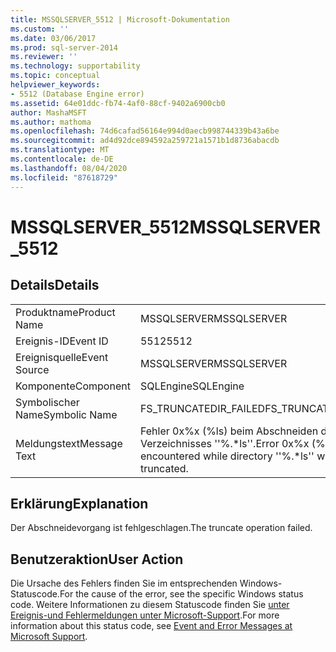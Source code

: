 ```yaml
---
title: MSSQLSERVER_5512 | Microsoft-Dokumentation
ms.custom: ''
ms.date: 03/06/2017
ms.prod: sql-server-2014
ms.reviewer: ''
ms.technology: supportability
ms.topic: conceptual
helpviewer_keywords:
- 5512 (Database Engine error)
ms.assetid: 64e01ddc-fb74-4af0-88cf-9402a6900cb0
author: MashaMSFT
ms.author: mathoma
ms.openlocfilehash: 74d6cafad56164e994d0aecb998744339b43a6be
ms.sourcegitcommit: ad4d92dce894592a259721a1571b1d8736abacdb
ms.translationtype: MT
ms.contentlocale: de-DE
ms.lasthandoff: 08/04/2020
ms.locfileid: "87618729"
---
```

# <a name="mssqlserver_5512"></a><span data-ttu-id="b4e09-102">MSSQLSERVER_5512</span><span class="sxs-lookup"><span data-stu-id="b4e09-102">MSSQLSERVER_5512</span></span>
    
## <a name="details"></a><span data-ttu-id="b4e09-103">Details</span><span class="sxs-lookup"><span data-stu-id="b4e09-103">Details</span></span>  
  
|||  
|-|-|  
|<span data-ttu-id="b4e09-104">Produktname</span><span class="sxs-lookup"><span data-stu-id="b4e09-104">Product Name</span></span>|<span data-ttu-id="b4e09-105">MSSQLSERVER</span><span class="sxs-lookup"><span data-stu-id="b4e09-105">MSSQLSERVER</span></span>|  
|<span data-ttu-id="b4e09-106">Ereignis-ID</span><span class="sxs-lookup"><span data-stu-id="b4e09-106">Event ID</span></span>|<span data-ttu-id="b4e09-107">5512</span><span class="sxs-lookup"><span data-stu-id="b4e09-107">5512</span></span>|  
|<span data-ttu-id="b4e09-108">Ereignisquelle</span><span class="sxs-lookup"><span data-stu-id="b4e09-108">Event Source</span></span>|<span data-ttu-id="b4e09-109">MSSQLSERVER</span><span class="sxs-lookup"><span data-stu-id="b4e09-109">MSSQLSERVER</span></span>|  
|<span data-ttu-id="b4e09-110">Komponente</span><span class="sxs-lookup"><span data-stu-id="b4e09-110">Component</span></span>|<span data-ttu-id="b4e09-111">SQLEngine</span><span class="sxs-lookup"><span data-stu-id="b4e09-111">SQLEngine</span></span>|  
|<span data-ttu-id="b4e09-112">Symbolischer Name</span><span class="sxs-lookup"><span data-stu-id="b4e09-112">Symbolic Name</span></span>|<span data-ttu-id="b4e09-113">FS_TRUNCATEDIR_FAILED</span><span class="sxs-lookup"><span data-stu-id="b4e09-113">FS_TRUNCATEDIR_FAILED</span></span>|  
|<span data-ttu-id="b4e09-114">Meldungstext</span><span class="sxs-lookup"><span data-stu-id="b4e09-114">Message Text</span></span>|<span data-ttu-id="b4e09-115">Fehler 0x%x (%ls) beim Abschneiden des Verzeichnisses ''%.\*ls''.</span><span class="sxs-lookup"><span data-stu-id="b4e09-115">Error 0x%x (%ls) was encountered while directory ''%.\*ls'' was being truncated.</span></span>|  
  
## <a name="explanation"></a><span data-ttu-id="b4e09-116">Erklärung</span><span class="sxs-lookup"><span data-stu-id="b4e09-116">Explanation</span></span>  
 <span data-ttu-id="b4e09-117">Der Abschneidevorgang ist fehlgeschlagen.</span><span class="sxs-lookup"><span data-stu-id="b4e09-117">The truncate operation failed.</span></span>  
  
## <a name="user-action"></a><span data-ttu-id="b4e09-118">Benutzeraktion</span><span class="sxs-lookup"><span data-stu-id="b4e09-118">User Action</span></span>  
 <span data-ttu-id="b4e09-119">Die Ursache des Fehlers finden Sie im entsprechenden Windows-Statuscode.</span><span class="sxs-lookup"><span data-stu-id="b4e09-119">For the cause of the error, see the specific Windows status code.</span></span> <span data-ttu-id="b4e09-120">Weitere Informationen zu diesem Statuscode finden Sie [unter Ereignis-und Fehlermeldungen unter Microsoft-Support](https://support.microsoft.com/search?query=events%20and%20error%20messages).</span><span class="sxs-lookup"><span data-stu-id="b4e09-120">For more information about this status code, see [Event and Error Messages at Microsoft Support](https://support.microsoft.com/search?query=events%20and%20error%20messages).</span></span>  
  
  
